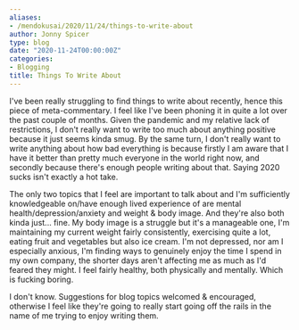 ```yaml
---
aliases:
- /mendokusai/2020/11/24/things-to-write-about
author: Jonny Spicer
type: blog
date: "2020-11-24T00:00:00Z"
categories:
- Blogging
title: Things To Write About
---
```

I've been really struggling to find things to write about recently, hence this piece of meta-commentary. I feel like I've been phoning it in quite a lot over the past couple of
months. Given the pandemic and my relative lack of restrictions, I don't really want to write too much about anything positive because it just seems kinda smug. By the same
turn, I don't really want to write anything about how bad everything is because firstly I am aware that I have it better than pretty much everyone in the world right now, and secondly
because there's enough people writing about that. Saying 2020 sucks isn't exactly a hot take.

The only two topics that I feel are important to talk about and I'm sufficiently knowledgeable on/have enough lived experience of are mental health/depression/anxiety and weight &
body image. And they're also both kinda just... fine. My body image is a struggle but it's a manageable one, I'm maintaining my current weight fairly consistently, exercising quite a
lot, eating fruit and vegetables but also ice cream. I'm not depressed, nor am I especially anxious, I'm finding ways to genuinely enjoy the time I spend in my own company, the
shorter days aren't affecting me as much as I'd feared they might. I feel fairly healthy, both physically and mentally. Which is fucking boring.

I don't know. Suggestions for blog topics welcomed & encouraged, otherwise I feel like they're going to really start going off the rails in the name of me trying to enjoy writing them.
